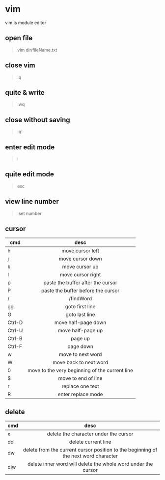 # vim

vim is module editor

## open file

> vim dir/fileName.txt

## close vim

> :q

## quite & write

> :wq

## close without saving

> :q!

## enter edit mode

> i

## quite edit mode

> esc

## view line number

> :set number

## cursor

| cmd    |                      desc                      |
| ------ | :--------------------------------------------: |
| h      |                move cursor left                |
| j      |                move cursor down                |
| k      |                 move cursor up                 |
| l      |               move cursor right                |
| p      |       paste the buffer after the cursor        |
| P      |       paste the buffer before the cursor       |
| /      |                   /findWord                    |
| gg     |                goto first line                 |
| G      |                 goto last line                 |
| Ctrl-D |              move half-page down               |
| Ctrl-U |               move half-page up                |
| Ctrl-B |                    page up                     |
| Ctrl-F |                   page down                    |
| w      |               move to next word                |
| W      |             move back to next word             |
| 0      | move to the very beginning of the current line |
| $      |              move to end of line               |
| r      |                replace one text                |
| R      |               enter replace mode               |

## delete

| cmd |                                        desc                                         |
| --- | :---------------------------------------------------------------------------------: |
| x   |                        delete the character under the cursor                        |
| dd  |                                 delete current line                                 |
| dw  | delete from the current cursor position to the beginning of the next word character |
| diw |            delete inner word will delete the whole word under the cursor            |
